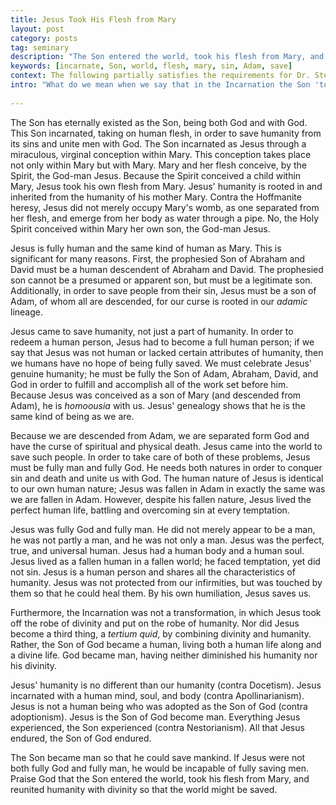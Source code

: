 ```yaml
---
title: Jesus Took His Flesh from Mary
layout: post
category: posts
tag: seminary
description: "The Son entered the world, took his flesh from Mary, and reunited humanity with divinity so that the world might be saved."
keywords: [incarnate, Son, world, flesh, mary, sin, Adam, save]
context: The following partially satisfies the requirements for Dr. Steven McKinion's Christian Theology II class at Southeastern Baptist Theological Seminary.
intro: "What do we mean when we say that in the Incarnation the Son 'took his flesh from Mary'?"
 
---
```


The Son has eternally existed as the Son, being both God and with God. This Son incarnated, taking on human flesh, in order to save humanity from its sins and unite men with God. The Son incarnated as Jesus through a miraculous, virginal conception within Mary. This conception takes place not only within Mary but with Mary. Mary and her flesh conceive, by the Spirit, the God-man Jesus. Because the Spirit conceived a child within Mary, Jesus took his own flesh from Mary. Jesus' humanity is rooted in and inherited from the humanity of his mother Mary. Contra the Hoffmanite heresy, Jesus did not merely occupy Mary's womb, as one separated from her flesh, and emerge from her body as water through a pipe. No, the Holy Spirit conceived within Mary her own son, the God-man Jesus. 

Jesus is fully human and the same kind of human as Mary. This is significant for many reasons. First, the prophesied Son of Abraham and David must be a human descendent of Abraham and David. The prophesied son cannot be a presumed or apparent son, but must be a legitimate son. Additionally, in order to save people from their sin, Jesus must be a son of Adam, of whom all are descended, for our curse is rooted in our *adamic* lineage. 

Jesus came to save humanity, not just a part of humanity. In order to redeem a human person, Jesus had to become a full human person; if we say that Jesus was not human or lacked certain attributes of humanity, then we humans have no hope of being fully saved. We must celebrate Jesus' genuine humanity; he must be fully the Son of Adam, Abraham, David, and God in order to fulfill and accomplish all of the work set before him.  Because Jesus was conceived as a son of Mary (and descended from Adam), he is *homoousia* with us. Jesus' genealogy shows that he is the same kind of being as we are. 

Because we are descended from Adam, we are separated form God and have the curse of spiritual and physical death. Jesus came into the world to save such people. In order to take care of both of these problems, Jesus must be fully man and fully God. He needs both natures in order to conquer sin and death and unite us with God. The human nature of Jesus is identical to our own human nature; Jesus was fallen in Adam in exactly the same was we are fallen in Adam. However, despite his fallen nature, Jesus lived the perfect human life, battling and overcoming sin at every temptation.

Jesus was fully God and fully man. He did not merely appear to be a man, he was not partly a man, and he was not only a man. Jesus was the perfect, true, and universal human. Jesus had a human body and a human soul. Jesus lived as a fallen human in a fallen world; he faced temptation, yet did not sin. Jesus is a human person and shares all the characteristics of humanity. Jesus was not protected from our infirmities, but was touched by them so that he could heal them. By his own humiliation, Jesus saves us.

Furthermore, the Incarnation was not a transformation, in which Jesus took off the robe of divinity and put on the robe of humanity. Nor did Jesus become a third thing, a *tertium quid*, by combining divinity and humanity. Rather, the Son of God became a human, living both a human life along and a divine life. God became man, having neither diminished his humanity nor his divinity. 

Jesus' humanity is no different than our humanity (contra Docetism). Jesus incarnated with a human mind, soul, and body (contra Apollinarianism). Jesus is not a human being who was adopted as the Son of God (contra adoptionism). Jesus is the Son of God become man. Everything Jesus experienced, the Son experienced (contra Nestorianism). All that Jesus endured, the Son of God endured.

The Son became man so that he could save mankind. If Jesus were not both fully God and fully man, he would be incapable of fully saving men. Praise God that the Son entered the world, took his flesh from Mary, and reunited humanity with divinity so that the world might be saved.

